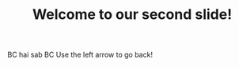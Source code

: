 ﻿---
layout: slide
title: "Welcome to our second slide!"
---
BC hai sab BC
Use the left arrow to go back!
